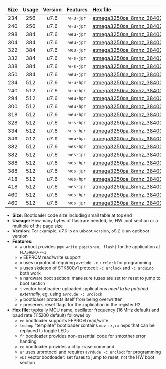 |Size|Usage|Version|Features|Hex file|
|:-:|:-:|:-:|:-:|:--|
|234|256|u7.6|`w-u-jpr`|[atmega3250pa_8mhz_38400bps_ur_vbl.hex](https://raw.githubusercontent.com/stefanrueger/urboot/main//atmega3250pa_8mhz_38400bps_ur_vbl.hex)|
|240|256|u7.6|`w-u-jpr`|[atmega3250pa_8mhz_38400bps_lednop_ur_vbl.hex](https://raw.githubusercontent.com/stefanrueger/urboot/main//atmega3250pa_8mhz_38400bps_lednop_ur_vbl.hex)|
|298|384|u7.6|`weu-jpr`|[atmega3250pa_8mhz_38400bps_ee_ur_vbl.hex](https://raw.githubusercontent.com/stefanrueger/urboot/main//atmega3250pa_8mhz_38400bps_ee_ur_vbl.hex)|
|304|384|u7.6|`weu-jpr`|[atmega3250pa_8mhz_38400bps_ee_lednop_ur_vbl.hex](https://raw.githubusercontent.com/stefanrueger/urboot/main//atmega3250pa_8mhz_38400bps_ee_lednop_ur_vbl.hex)|
|322|384|u7.6|`weu-jpr`|[atmega3250pa_8mhz_38400bps_ee_lednop_fr_ur_vbl.hex](https://raw.githubusercontent.com/stefanrueger/urboot/main//atmega3250pa_8mhz_38400bps_ee_lednop_fr_ur_vbl.hex)|
|332|384|u7.6|`w-s-jpr`|[atmega3250pa_8mhz_38400bps_vbl.hex](https://raw.githubusercontent.com/stefanrueger/urboot/main//atmega3250pa_8mhz_38400bps_vbl.hex)|
|338|384|u7.6|`w-s-jpr`|[atmega3250pa_8mhz_38400bps_lednop_vbl.hex](https://raw.githubusercontent.com/stefanrueger/urboot/main//atmega3250pa_8mhz_38400bps_lednop_vbl.hex)|
|350|384|u7.6|`weu-jpr`|[atmega3250pa_8mhz_38400bps_ee_lednop_fr_ce_ur_vbl.hex](https://raw.githubusercontent.com/stefanrueger/urboot/main//atmega3250pa_8mhz_38400bps_ee_lednop_fr_ce_ur_vbl.hex)|
|234|512|u7.6|`w-u-hpr`|[atmega3250pa_8mhz_38400bps_ur.hex](https://raw.githubusercontent.com/stefanrueger/urboot/main//atmega3250pa_8mhz_38400bps_ur.hex)|
|240|512|u7.6|`w-u-hpr`|[atmega3250pa_8mhz_38400bps_lednop_ur.hex](https://raw.githubusercontent.com/stefanrueger/urboot/main//atmega3250pa_8mhz_38400bps_lednop_ur.hex)|
|294|512|u7.6|`weu-hpr`|[atmega3250pa_8mhz_38400bps_ee_ur.hex](https://raw.githubusercontent.com/stefanrueger/urboot/main//atmega3250pa_8mhz_38400bps_ee_ur.hex)|
|300|512|u7.6|`weu-hpr`|[atmega3250pa_8mhz_38400bps_ee_lednop_ur.hex](https://raw.githubusercontent.com/stefanrueger/urboot/main//atmega3250pa_8mhz_38400bps_ee_lednop_ur.hex)|
|318|512|u7.6|`weu-hpr`|[atmega3250pa_8mhz_38400bps_ee_lednop_fr_ur.hex](https://raw.githubusercontent.com/stefanrueger/urboot/main//atmega3250pa_8mhz_38400bps_ee_lednop_fr_ur.hex)|
|328|512|u7.6|`w-s-hpr`|[atmega3250pa_8mhz_38400bps.hex](https://raw.githubusercontent.com/stefanrueger/urboot/main//atmega3250pa_8mhz_38400bps.hex)|
|334|512|u7.6|`w-s-hpr`|[atmega3250pa_8mhz_38400bps_lednop.hex](https://raw.githubusercontent.com/stefanrueger/urboot/main//atmega3250pa_8mhz_38400bps_lednop.hex)|
|346|512|u7.6|`weu-hpr`|[atmega3250pa_8mhz_38400bps_ee_lednop_fr_ce_ur.hex](https://raw.githubusercontent.com/stefanrueger/urboot/main//atmega3250pa_8mhz_38400bps_ee_lednop_fr_ce_ur.hex)|
|382|512|u7.6|`wes-hpr`|[atmega3250pa_8mhz_38400bps_ee.hex](https://raw.githubusercontent.com/stefanrueger/urboot/main//atmega3250pa_8mhz_38400bps_ee.hex)|
|382|512|u7.6|`wes-jpr`|[atmega3250pa_8mhz_38400bps_ee_vbl.hex](https://raw.githubusercontent.com/stefanrueger/urboot/main//atmega3250pa_8mhz_38400bps_ee_vbl.hex)|
|388|512|u7.6|`wes-hpr`|[atmega3250pa_8mhz_38400bps_ee_lednop.hex](https://raw.githubusercontent.com/stefanrueger/urboot/main//atmega3250pa_8mhz_38400bps_ee_lednop.hex)|
|388|512|u7.6|`wes-jpr`|[atmega3250pa_8mhz_38400bps_ee_lednop_vbl.hex](https://raw.githubusercontent.com/stefanrueger/urboot/main//atmega3250pa_8mhz_38400bps_ee_lednop_vbl.hex)|
|418|512|u7.6|`wes-hpr`|[atmega3250pa_8mhz_38400bps_ee_lednop_fr.hex](https://raw.githubusercontent.com/stefanrueger/urboot/main//atmega3250pa_8mhz_38400bps_ee_lednop_fr.hex)|
|418|512|u7.6|`wes-jpr`|[atmega3250pa_8mhz_38400bps_ee_lednop_fr_vbl.hex](https://raw.githubusercontent.com/stefanrueger/urboot/main//atmega3250pa_8mhz_38400bps_ee_lednop_fr_vbl.hex)|
|460|512|u7.6|`wes-hpr`|[atmega3250pa_8mhz_38400bps_ee_lednop_fr_ce.hex](https://raw.githubusercontent.com/stefanrueger/urboot/main//atmega3250pa_8mhz_38400bps_ee_lednop_fr_ce.hex)|
|460|512|u7.6|`wes-jpr`|[atmega3250pa_8mhz_38400bps_ee_lednop_fr_ce_vbl.hex](https://raw.githubusercontent.com/stefanrueger/urboot/main//atmega3250pa_8mhz_38400bps_ee_lednop_fr_ce_vbl.hex)|

- **Size:** Bootloader code size including small table at top end
- **Useage:** How many bytes of flash are needed, ie, HW boot section or a multiple of the page size
- **Version:** For example, u7.6 is an urboot version, o5.2 is an optiboot version
- **Features:**
  + `w` urboot provides `pgm_write_page(sram, flash)` for the application at `FLASHEND-4+1`
  + `e` EEPROM read/write support
  + `u` uses urprotocol requiring `avrdude -c urclock` for programming
  + `s` uses skeleton of STK500v1 protocol; `-c urclock` and `-c arduino` both work
  + `h` hardware boot section: make sure fuses are set for reset to jump to boot section
  + `j` vector bootloader: uploaded applications *need to be patched externally*, eg, using `avrdude -c urclock`
  + `p` bootloader protects itself from being overwritten
  + `r` preserves reset flags for the application in the register R2
- **Hex file:** typically MCU name, oscillator frequency (16 MHz default) and baud rate (115200 default) followed by
  + `ee` bootloader supports EEPROM read/write
  + `lednop` "template" bootloader contains `mov rx,rx` nops that can be replaced to toggle LEDs
  + `fr` bootloader provides non-essential code for smoother error handing
  + `ce` bootloader provides a chip erase command
  + `ur` uses urprotocol and requires `avrdude -c urclock` for programming
  + `vbl` vector bootloader: set fuses to jump to reset, not the HW boot section
